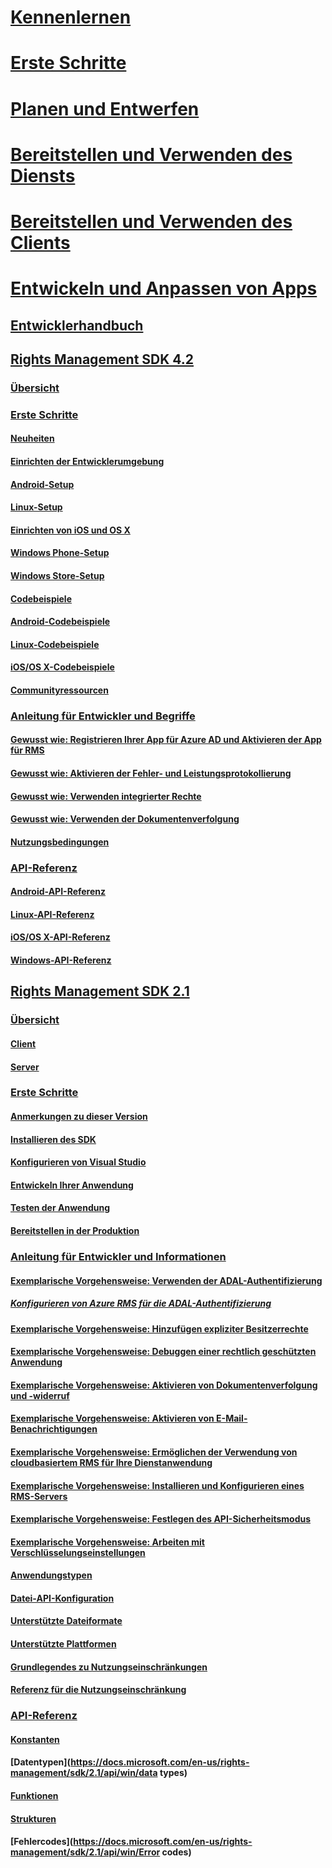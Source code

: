 # [Kennenlernen](/rights-management/understand-explore/what-is-information-protection)
# [Erste Schritte](/rights-management/get-started/requirements-azure-rms)
# [Planen und Entwerfen](/rights-management/plan-design/deployment-roadmap)
# [Bereitstellen und Verwenden des Diensts](/rights-management/deploy-use/activate-service)
# [Bereitstellen und Verwenden des Clients](/rights-management/rms-client/use-client)
# [Entwickeln und Anpassen von Apps](developers-guide.md)
## [Entwicklerhandbuch](developers-guide.md)
## [Rights Management SDK 4.2](active-directory-rights-management-services-multi-platform-thin-client-sdk-portal.md)
### [Übersicht](overview.md)
### [Erste Schritte](get-started.md)
#### [Neuheiten](release-notes.md)
#### [Einrichten der Entwicklerumgebung](setup-Developer-environment.md)
#### [Android-Setup](android-sdk.md)
#### [Linux-Setup](linux-setup.md)
#### [Einrichten von iOS und OS X](ios-sdk.md)
#### [Windows Phone-Setup](windows-phone-apps.md)
#### [Windows Store-Setup](winrt-sdk.md)
#### [Codebeispiele](code-examples.md)
#### [Android-Codebeispiele](android-code.md)
#### [Linux-Codebeispiele](linux-c-code-examples.md)
#### [iOS/OS X-Codebeispiele](ios-os-x-code-examples.md)
#### [Communityressourcen](community-resources.md)
### [Anleitung für Entwickler und Begriffe](core-concepts.md)
#### [Gewusst wie: Registrieren Ihrer App für Azure AD und Aktivieren der App für RMS](authentication-integration.md)
#### [Gewusst wie: Aktivieren der Fehler- und Leistungsprotokollierung](enabling-logging.md)
#### [Gewusst wie: Verwenden integrierter Rechte](built-in-rights-usage-restriction-reference.md)
#### [Gewusst wie: Verwenden der Dokumentenverfolgung](how-to-use-document-tracking.md)
#### [Nutzungsbedingungen](terms.md)
### [API-Referenz](api-reference-4-2.md)
#### [Android-API-Referenz](android-namespaces.md)
#### [Linux-API-Referenz](linux-c-api-reference.md)
#### [iOS/OS X-API-Referenz](/rights-management/sdk/4.2/api/iOS/iOS)
#### [Windows-API-Referenz](/rights-management/sdk/4.2/api/winrt/Microsoft.RightsManagement)
## [Rights Management SDK 2.1](microsoft-information-protection-and-control-client-portal.md)
### [Übersicht](ad-rms-overview.md)
#### [Client](ad-rms-client.md)
#### [Server](ad-rms-server.md)
### [Erste Schritte](getting-started-with-ad-rms-2-0.md)
#### [Anmerkungen zu dieser Version](release-notes-rtm.md)
#### [Installieren des SDK](install-the-rms-sdk.md)
#### [Konfigurieren von Visual Studio](how-to-configure-a-visual-studio-project-to-use-the-ad-rms-sdk-2-0.md)
#### [Entwickeln Ihrer Anwendung](developing-your-application.md)
#### [Testen der Anwendung](how-to-set-up-your-test-environment.md)
#### [Bereitstellen in der Produktion](deploying-your-application.md)
### [Anleitung für Entwickler und Informationen](Developer-notes.md)
#### [Exemplarische Vorgehensweise: Verwenden der ADAL-Authentifizierung](how-to-use-adal-authentication.md)
##### [Konfigurieren von Azure RMS für die ADAL-Authentifizierung](adal-auth.md)
#### [Exemplarische Vorgehensweise: Hinzufügen expliziter Besitzerrechte](add-explicit-owner-rights.md)
#### [Exemplarische Vorgehensweise: Debuggen einer rechtlich geschützten Anwendung](debugging-applications-that-use-ad-rms.md)
#### [Exemplarische Vorgehensweise: Aktivieren von Dokumentenverfolgung und -widerruf](tracking-content.md)
#### [Exemplarische Vorgehensweise: Aktivieren von E-Mail-Benachrichtigungen](how-to-enable-email-notification.md)
#### [Exemplarische Vorgehensweise: Ermöglichen der Verwendung von cloudbasiertem RMS für Ihre Dienstanwendung](how-to-use-file-api-with-aadrm-cloud.md)
#### [Exemplarische Vorgehensweise: Installieren und Konfigurieren eines RMS-Servers](how-to-install-and-configure-an-rms-server.md)
#### [Exemplarische Vorgehensweise: Festlegen des API-Sicherheitsmodus](setting-the-api-security-mode-api-mode.md)
#### [Exemplarische Vorgehensweise: Arbeiten mit Verschlüsselungseinstellungen](working-with-encryption.md)
#### [Anwendungstypen](application-types.md)
#### [Datei-API-Konfiguration](file-api-configuration.md)
#### [Unterstützte Dateiformate](supported-file-formats.md)
#### [Unterstützte Plattformen](supported-platforms.md)
#### [Grundlegendes zu Nutzungseinschränkungen](understanding-usage-restrictions.md)
#### [Referenz für die Nutzungseinschränkung](usage-restriction-reference.md)
### [API-Referenz](api-reference-2-1.md)
#### [Konstanten](https://docs.microsoft.com/en-us/rights-management/sdk/2.1/api/win/constants)
#### [Datentypen](https://docs.microsoft.com/en-us/rights-management/sdk/2.1/api/win/data types)
#### [Funktionen](https://docs.microsoft.com/en-us/rights-management/sdk/2.1/api/win/functions)
#### [Strukturen](https://docs.microsoft.com/en-us/rights-management/sdk/2.1/api/win/structures)
#### [Fehlercodes](https://docs.microsoft.com/en-us/rights-management/sdk/2.1/api/win/Error codes)


<!--HONumber=Sep16_HO4-->


